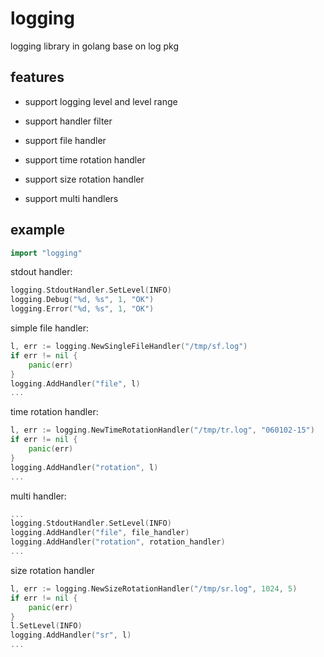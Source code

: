logging
=======

logging library in golang base on log pkg


features
--------

* support logging level and level range

* support handler filter

* support file handler

* support time rotation handler

* support size rotation handler

* support multi handlers


example
-------

```go
import "logging"
```

stdout handler:

```go
logging.StdoutHandler.SetLevel(INFO)
logging.Debug("%d, %s", 1, "OK")
logging.Error("%d, %s", 1, "OK")
```

simple file handler:

```go
l, err := logging.NewSingleFileHandler("/tmp/sf.log")
if err != nil {
	panic(err)
}
logging.AddHandler("file", l)
...
```

time rotation handler:

```go
l, err := logging.NewTimeRotationHandler("/tmp/tr.log", "060102-15")
if err != nil {
	panic(err)
}
logging.AddHandler("rotation", l)
...
```

multi handler:

```go
...
logging.StdoutHandler.SetLevel(INFO)
logging.AddHandler("file", file_handler)
logging.AddHandler("rotation", rotation_handler)
...
```

size rotation handler

```go
l, err := logging.NewSizeRotationHandler("/tmp/sr.log", 1024, 5)
if err != nil {
	panic(err)
}
l.SetLevel(INFO)
logging.AddHandler("sr", l)
...
```